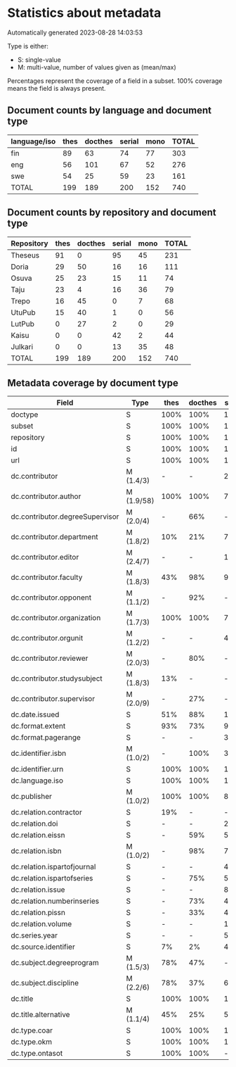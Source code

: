 # Statistics about metadata

Automatically generated 2023-08-28 14:03:53

Type is either:
 * S: single-value
 * M: multi-value, number of values given as (mean/max)
 
Percentages represent the coverage of a field in a subset. 100% coverage means the field is always present.

## Document counts by language and document type

| language/iso   |   thes |   docthes |   serial |   mono |   TOTAL |
|----------------|--------|-----------|----------|--------|---------|
| fin            |     89 |        63 |       74 |     77 |     303 |
| eng            |     56 |       101 |       67 |     52 |     276 |
| swe            |     54 |        25 |       59 |     23 |     161 |
| TOTAL          |    199 |       189 |      200 |    152 |     740 |

## Document counts by repository and document type

| Repository   |   thes |   docthes |   serial |   mono |   TOTAL |
|--------------|--------|-----------|----------|--------|---------|
| Theseus      |     91 |         0 |       95 |     45 |     231 |
| Doria        |     29 |        50 |       16 |     16 |     111 |
| Osuva        |     25 |        23 |       15 |     11 |      74 |
| Taju         |     23 |         4 |       16 |     36 |      79 |
| Trepo        |     16 |        45 |        0 |      7 |      68 |
| UtuPub       |     15 |        40 |        1 |      0 |      56 |
| LutPub       |      0 |        27 |        2 |      0 |      29 |
| Kaisu        |      0 |         0 |       42 |      2 |      44 |
| Julkari      |      0 |         0 |       13 |     35 |      48 |
| TOTAL        |    199 |       189 |      200 |    152 |     740 |

## Metadata coverage by document type

| Field                           | Type       | thes   | docthes   | serial   | mono   |
|---------------------------------|------------|--------|-----------|----------|--------|
| doctype                         | S          | 100%   | 100%      | 100%     | 100%   |
| subset                          | S          | 100%   | 100%      | 100%     | 100%   |
| repository                      | S          | 100%   | 100%      | 100%     | 100%   |
| id                              | S          | 100%   | 100%      | 100%     | 100%   |
| url                             | S          | 100%   | 100%      | 100%     | 100%   |
| dc.contributor                  | M (1.4/3)  | -      | -         | 25%      | -      |
| dc.contributor.author           | M (1.9/58) | 100%   | 100%      | 74%      | 66%    |
| dc.contributor.degreeSupervisor | M (2.0/4)  | -      | 66%       | -        | -      |
| dc.contributor.department       | M (1.8/2)  | 10%    | 21%       | 7%       | 7%     |
| dc.contributor.editor           | M (2.4/7)  | -      | -         | 16%      | 38%    |
| dc.contributor.faculty          | M (1.8/3)  | 43%    | 98%       | 9%       | 9%     |
| dc.contributor.opponent         | M (1.1/2)  | -      | 92%       | -        | -      |
| dc.contributor.organization     | M (1.7/3)  | 100%   | 100%      | 70%      | 66%    |
| dc.contributor.orgunit          | M (1.2/2)  | -      | -         | 4%       | 3%     |
| dc.contributor.reviewer         | M (2.0/3)  | -      | 80%       | -        | -      |
| dc.contributor.studysubject     | M (1.8/3)  | 13%    | -         | -        | -      |
| dc.contributor.supervisor       | M (2.0/9)  | -      | 27%       | -        | -      |
| dc.date.issued                  | S          | 51%    | 88%       | 100%     | 100%   |
| dc.format.extent                | S          | 93%    | 73%       | 96%      | 99%    |
| dc.format.pagerange             | S          | -      | -         | 34%      | 20%    |
| dc.identifier.isbn              | M (1.0/2)  | -      | 100%      | 34%      | 47%    |
| dc.identifier.urn               | S          | 100%   | 100%      | 100%     | 100%   |
| dc.language.iso                 | S          | 100%   | 100%      | 100%     | 100%   |
| dc.publisher                    | M (1.0/2)  | 100%   | 100%      | 86%      | 97%    |
| dc.relation.contractor          | S          | 19%    | -         | -        | -      |
| dc.relation.doi                 | S          | -      | -         | 20%      | 14%    |
| dc.relation.eissn               | S          | -      | 59%       | 50%      | -      |
| dc.relation.isbn                | M (1.0/2)  | -      | 98%       | 7%       | 34%    |
| dc.relation.ispartofjournal     | S          | -      | -         | 45%      | -      |
| dc.relation.ispartofseries      | S          | -      | 75%       | 52%      | -      |
| dc.relation.issue               | S          | -      | -         | 8%       | -      |
| dc.relation.numberinseries      | S          | -      | 73%       | 44%      | -      |
| dc.relation.pissn               | S          | -      | 33%       | 43%      | -      |
| dc.relation.volume              | S          | -      | -         | 17%      | -      |
| dc.series.year                  | S          | -      | -         | 54%      | -      |
| dc.source.identifier            | S          | 7%     | 2%        | 40%      | 27%    |
| dc.subject.degreeprogram        | M (1.5/3)  | 78%    | 47%       | -        | -      |
| dc.subject.discipline           | M (2.2/6)  | 78%    | 37%       | 6%       | 7%     |
| dc.title                        | S          | 100%   | 100%      | 100%     | 100%   |
| dc.title.alternative            | M (1.1/4)  | 45%    | 25%       | 5%       | 11%    |
| dc.type.coar                    | S          | 100%   | 100%      | 100%     | 100%   |
| dc.type.okm                     | S          | 100%   | 100%      | 100%     | 100%   |
| dc.type.ontasot                 | S          | 100%   | 100%      | -        | -      |

